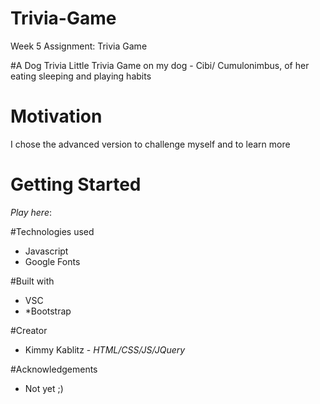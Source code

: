 # Trivia-Game

Week 5 Assignment: Trivia Game

#A Dog Trivia
Little Trivia Game on my dog - Cibi/ Cumulonimbus, of her eating sleeping and playing habits

# Motivation

I chose the advanced version to challenge myself and to learn more

# Getting Started
*Play here*: 




#Technologies used
* Javascript
* Google Fonts
  

#Built with
* VSC
* *Bootstrap
  
#Creator
* Kimmy Kablitz - *HTML/CSS/JS/JQuery*

#Acknowledgements

* Not yet ;)


